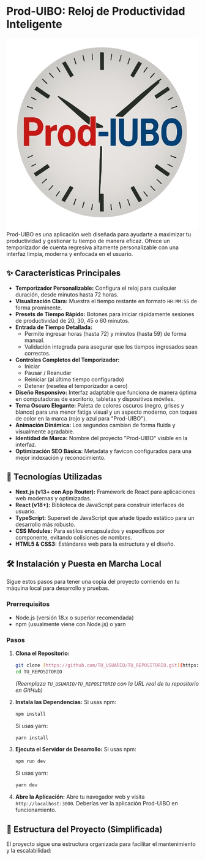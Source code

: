 # Prod-UIBO: Reloj de Productividad Inteligente

![Prod-UIBO Logo](public/prod-iubo.png) Prod-UIBO es una aplicación web diseñada para ayudarte a maximizar tu productividad y gestionar tu tiempo de manera eficaz. Ofrece un temporizador de cuenta regresiva altamente personalizable con una interfaz limpia, moderna y enfocada en el usuario.

## ✨ Características Principales

* **Temporizador Personalizable:** Configura el reloj para cualquier duración, desde minutos hasta 72 horas.
* **Visualización Clara:** Muestra el tiempo restante en formato `HH:MM:SS` de forma prominente.
* **Presets de Tiempo Rápido:** Botones para iniciar rápidamente sesiones de productividad de 20, 30, 45 o 60 minutos.
* **Entrada de Tiempo Detallada:**
    * Permite ingresar horas (hasta 72) y minutos (hasta 59) de forma manual.
    * Validación integrada para asegurar que los tiempos ingresados sean correctos.
* **Controles Completos del Temporizador:**
    * Iniciar
    * Pausar / Reanudar
    * Reiniciar (al último tiempo configurado)
    * Detener (resetea el temporizador a cero)
* **Diseño Responsivo:** Interfaz adaptable que funciona de manera óptima en computadoras de escritorio, tabletas y dispositivos móviles.
* **Tema Oscuro Elegante:** Paleta de colores oscuros (negro, grises y blanco) para una menor fatiga visual y un aspecto moderno, con toques de color en la marca (rojo y azul para "Prod-UIBO").
* **Animación Dinámica:** Los segundos cambian de forma fluida y visualmente agradable.
* **Identidad de Marca:** Nombre del proyecto "Prod-UIBO" visible en la interfaz.
* **Optimización SEO Básica:** Metadata y favicon configurados para una mejor indexación y reconocimiento.

## 🚀 Tecnologías Utilizadas

* **Next.js (v13+ con App Router):** Framework de React para aplicaciones web modernas y optimizadas.
* **React (v18+):** Biblioteca de JavaScript para construir interfaces de usuario.
* **TypeScript:** Superset de JavaScript que añade tipado estático para un desarrollo más robusto.
* **CSS Modules:** Para estilos encapsulados y específicos por componente, evitando colisiones de nombres.
* **HTML5 & CSS3:** Estándares web para la estructura y el diseño.

## 🛠️ Instalación y Puesta en Marcha Local

Sigue estos pasos para tener una copia del proyecto corriendo en tu máquina local para desarrollo y pruebas.

### Prerrequisitos

* Node.js (versión 18.x o superior recomendada)
* npm (usualmente viene con Node.js) o yarn

### Pasos

1.  **Clona el Repositorio:**
    ```bash
    git clone [https://github.com/TU_USUARIO/TU_REPOSITORIO.git](https://github.com/TU_USUARIO/TU_REPOSITORIO.git)
    cd TU_REPOSITORIO
    ```
    *(Reemplaza `TU_USUARIO/TU_REPOSITORIO` con la URL real de tu repositorio en GitHub)*

2.  **Instala las Dependencias:**
    Si usas npm:
    ```bash
    npm install
    ```
    Si usas yarn:
    ```bash
    yarn install
    ```

3.  **Ejecuta el Servidor de Desarrollo:**
    Si usas npm:
    ```bash
    npm run dev
    ```
    Si usas yarn:
    ```bash
    yarn dev
    ```

4.  **Abre la Aplicación:**
    Abre tu navegador web y visita `http://localhost:3000`. Deberías ver la aplicación Prod-UIBO en funcionamiento.

## 📁 Estructura del Proyecto (Simplificada)

El proyecto sigue una estructura organizada para facilitar el mantenimiento y la escalabilidad:
